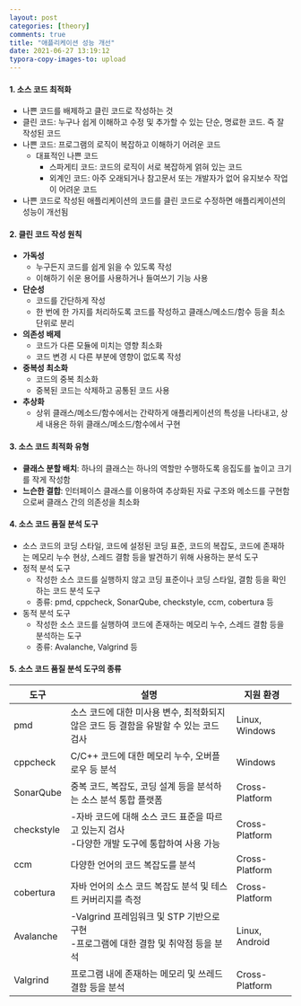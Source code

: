 ```yaml
---
layout: post
categories: [theory]
comments: true
title: "애플리케이션 성능 개선"
date: 2021-06-27 13:19:12
typora-copy-images-to: upload
---
```


#### 1. 소스 코드 최적화

- 나쁜 코드를 배제하고 클린 코드로 작성하는 것
- 클린 코드: 누구나 쉽게 이해하고 수정 및 추가할 수 있는 단순, 명료한 코드. 즉 잘 작성된 코드
- 나쁜 코드: 프로그램의 로직이 복잡하고 이해하기 어려운 코드
  - 대표적인 나쁜 코드
    - 스파게티 코드: 코드의 로직이 서로 복잡하게 얽혀 있는 코드
    - 외계인 코드: 아주 오래되거나 참고문서 또는 개발자가 없어 유지보수 작업이 어려운 코드
- 나쁜 코드로 작성된 애플리케이션의 코드를 클린 코드로 수정하면 애플리케이션의 성능이 개선됨

#### 2. 클린 코드 작성 원칙

- **가독성**
  - 누구든지 코드를 쉽게 읽을 수 있도록 작성
  - 이해하기 쉬운 용어를 사용하거나 들여쓰기 기능 사용
- **단순성**
  - 코드를 간단하게 작성
  - 한 번에 한 가지를 처리하도록 코드를 작성하고 클래스/메소드/함수 등을 최소 단위로 분리
- **의존성 배제**
  - 코드가 다른 모듈에 미치는 영향 최소화
  - 코드 변경 시 다른 부분에 영향이 없도록 작성 
- **중복성 최소화**
  - 코드의 중복 최소화
  - 중복된 코드는 삭제하고 공통된 코드 사용
- **추상화**
  - 상위 클래스/메소드/함수에서는 간략하게 애플리케이션의 특성을 나타내고, 상세 내용은 하위 클래스/메소드/함수에서 구현

#### 3. 소스 코드 최적화 유형

- **클래스 분할 배치**: 하나의 클래스는 하나의 역할만 수행하도록 응집도를 높이고 크기를 작게 작성함
- **느슨한 결합**: 인터페이스 클래스를 이용하여 추상화된 자료 구조와 메소드를 구현함으로써 클래스 간의 의존성을 최소화

#### 4. 소스 코드 품질 분석 도구

- 소스 코드의 코딩 스타일, 코드에 설정된 코딩 표준, 코드의 복잡도, 코드에 존재하는 메모리 누수 현상, 스레드 결함 등을 발견하기 위해 사용하는 분석 도구
- 정적 분석 도구
  - 작성한 소스 코드를 실행하지 않고 코딩 표준이나 코딩 스타일, 결함 등을 확인하는 코드 분석 도구
  - 종류: pmd, cppcheck, SonarQube, checkstyle, ccm, cobertura 등
- 동적 분석 도구
  - 작성한 소스 코드를 실행하여 코드에 존재하는 메모리 누수, 스레드 결함 등을 분석하는 도구
  - 종류: Avalanche, Valgrind 등

#### 5. 소스 코드 품질 분석 도구의 종류

| 도구       | 설명                                                         | 지원 환경      |
| ---------- | ------------------------------------------------------------ | -------------- |
| pmd        | 소스 코드에 대한 미사용 변수, 최적화되지 않은 코드 등 결함을 유발할 수 있는 코드 검사 | Linux, Windows |
| cppcheck   | C/C++ 코드에 대한 메모리 누수, 오버플로우 등 분석            | Windows        |
| SonarQube  | 중복 코드, 복잡도, 코딩 설계 등을 분석하는 소스 분석 통합 플랫폼 | Cross-Platform |
| checkstyle | -자바 코드에 대해 소스 코드 표준을 따르고 있는지 검사<br />-다양한 개발 도구에 통합하여 사용 가능 | Cross-Platform |
| ccm        | 다양한 언어의 코드 복잡도를 분석                             | Cross-Platform |
| cobertura  | 자바 언어의 소스 코드 복잡도 분석 및 테스트 커버리지를 측정  | Cross-Platform |
| Avalanche  | -Valgrind 프레임워크 및 STP 기반으로 구현<br />-프로그램에 대한 결함 및 취약점 등을 분석 | Linux, Android |
| Valgrind   | 프로그램 내에 존재하는 메모리 및 쓰레드 결함 등을 분석       | Cross-Platform |

